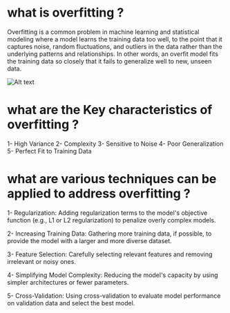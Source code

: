 # what is overfitting ?

Overfitting is a common problem in machine learning and statistical modeling where a model learns the training data too well, to the point that it captures noise, random fluctuations, and outliers in the data rather than the underlying patterns and relationships. In other words, an overfit model fits the training data so closely that it fails to generalize well to new, unseen data.

![Alt text](https://th.bing.com/th/id/OIP.6dU52VqZASz0G9MWs3dXIQAAAA?pid=ImgDet&rs=1)

# what are the Key characteristics of overfitting ?
1- High Variance
2- Complexity
3- Sensitive to Noise
4- Poor Generalization
5- Perfect Fit to Training Data

# what are various techniques can be applied to address overfitting  ?

1- Regularization: Adding regularization terms to the model's objective function (e.g., L1 or L2 regularization) to penalize overly complex models.

2- Increasing Training Data: Gathering more training data, if possible, to provide the model with a larger and more diverse dataset.

3- Feature Selection: Carefully selecting relevant features and removing irrelevant or noisy ones.

4- Simplifying Model Complexity: Reducing the model's capacity by using simpler architectures or fewer parameters.

5- Cross-Validation: Using cross-validation to evaluate model performance on validation data and select the best model.

